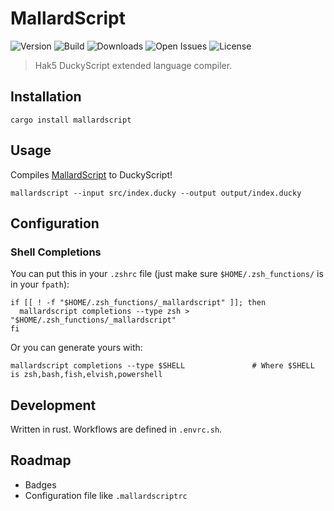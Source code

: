 # MallardScript

![Version](https://img.shields.io/crates/v/mallardscript?style=flat-square)
![Build](https://img.shields.io/travis/Nate-Wilkins/mallardscript/main?style=flat-square)
![Downloads](https://img.shields.io/crates/d/mallardscript?color=%230E0&style=flat-square)
![Open Issues](https://img.shields.io/github/issues-raw/Nate-Wilkins/mallardscript?style=flat-square)
![License](https://img.shields.io/github/license/Nate-Wilkins/mallardscript?color=%2308F&style=flat-square)

> Hak5 DuckyScript extended language compiler.

## Installation

```
cargo install mallardscript
```

## Usage

Compiles [MallardScript](https://github.com/Nate-Wilkins/pest_duckyscript) to DuckyScript!

```
mallardscript --input src/index.ducky --output output/index.ducky
```

## Configuration

### Shell Completions

You can put this in your `.zshrc` file (just make sure `$HOME/.zsh_functions/` is in your
`fpath`):

```
if [[ ! -f "$HOME/.zsh_functions/_mallardscript" ]]; then
  mallardscript completions --type zsh > "$HOME/.zsh_functions/_mallardscript"
fi
```

Or you can generate yours with:

```
mallardscript completions --type $SHELL               # Where $SHELL is zsh,bash,fish,elvish,powershell
```

## Development

Written in rust. Workflows are defined in `.envrc.sh`.

## Roadmap

- Badges
- Configuration file like `.mallardscriptrc`

